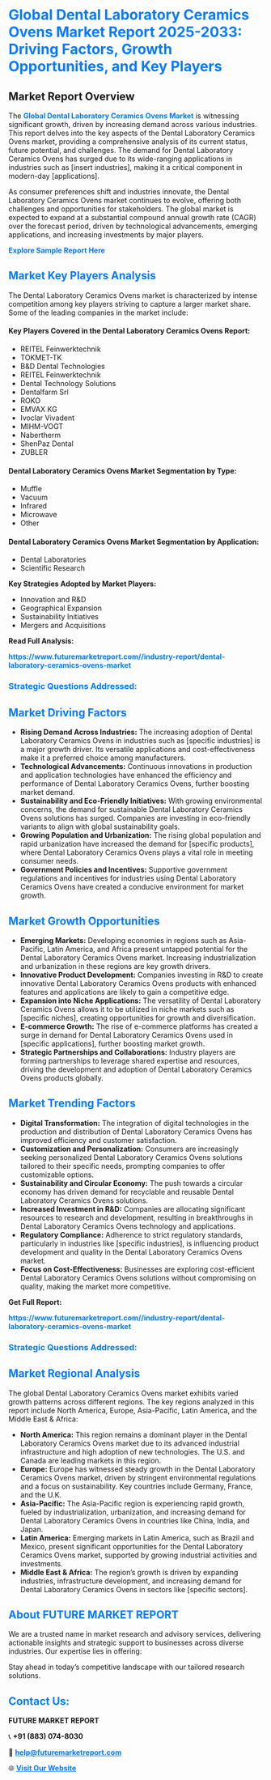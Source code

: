 <h1 style="color: #007BFF;">Global Dental Laboratory Ceramics Ovens Market Report 2025-2033: Driving Factors, Growth Opportunities, and Key Players</h1>

<section id="overview">
<h2>Market Report Overview</h2>
<p>The <a href="https://www.futuremarketreport.com//industry-report/dental-laboratory-ceramics-ovens-market" style="color: #007BFF; text-decoration: none;"><strong>Global Dental Laboratory Ceramics Ovens Market</strong></a> is witnessing significant growth, driven by increasing demand across various industries. This report delves into the key aspects of the Dental Laboratory Ceramics Ovens market, providing a comprehensive analysis of its current status, future potential, and challenges. The demand for Dental Laboratory Ceramics Ovens has surged due to its wide-ranging applications in industries such as [insert industries], making it a critical component in modern-day [applications].</p>
<p>As consumer preferences shift and industries innovate, the Dental Laboratory Ceramics Ovens market continues to evolve, offering both challenges and opportunities for stakeholders. The global market is expected to expand at a substantial compound annual growth rate (CAGR) over the forecast period, driven by technological advancements, emerging applications, and increasing investments by major players.</p>
</section>

<section id="overview">
<p><a href="https://www.futuremarketreport.com//request-sample/reportId=50042" style="color: #007BFF; text-decoration: none;"><strong>Explore Sample Report Here</strong></a></p>
</section>

<section id="key-players">
<h2 style="color: #007BFF;">Market Key Players Analysis</h2>
<p>The Dental Laboratory Ceramics Ovens market is characterized by intense competition among key players striving to capture a larger market share. Some of the leading companies in the market include:</p>
<h4>Key Players Covered in the Dental Laboratory Ceramics Ovens Report:</h4>
<ul><li>REITEL Feinwerktechnik</li><li>TOKMET-TK</li><li>B&amp;D Dental Technologies</li><li>REITEL Feinwerktechnik</li><li>Dental Technology Solutions</li><li>Dentalfarm Srl</li><li>ROKO</li><li>EMVAX KG</li><li>Ivoclar Vivadent</li><li>MIHM-VOGT</li><li>Nabertherm</li><li>ShenPaz Dental</li><li>ZUBLER</li></ul>
<h4>Dental Laboratory Ceramics Ovens Market Segmentation by Type:</h4>
<ul><li>Muffle</li><li>Vacuum</li><li>Infrared</li><li>Microwave</li><li>Other</li></ul>

<h4>Dental Laboratory Ceramics Ovens Market Segmentation by Application:</h4>
<ul><li>Dental Laboratories</li><li>Scientific Research</li></ul>
<p><strong>Key Strategies Adopted by Market Players:</strong></p>
<ul>
<li>Innovation and R&D</li>
<li>Geographical Expansion</li>
<li>Sustainability Initiatives</li>
<li>Mergers and Acquisitions</li>
</ul>
</section>

<section>
<p><strong>Read Full Analysis: </strong></p><a href="https://www.futuremarketreport.com//industry-report/dental-laboratory-ceramics-ovens-market" style="color: #007BFF; text-decoration: none;"><strong>https://www.futuremarketreport.com//industry-report/dental-laboratory-ceramics-ovens-market</strong></a>
<h3 style="color: #007BFF;">Strategic Questions Addressed:</h3>
</section>

<section id="driving-factors">
<h2 style="color: #007BFF;">Market Driving Factors</h2>
<ul>
<li><strong>Rising Demand Across Industries:</strong> The increasing adoption of Dental Laboratory Ceramics Ovens in industries such as [specific industries] is a major growth driver. Its versatile applications and cost-effectiveness make it a preferred choice among manufacturers.</li>
<li><strong>Technological Advancements:</strong> Continuous innovations in production and application technologies have enhanced the efficiency and performance of Dental Laboratory Ceramics Ovens, further boosting market demand.</li>
<li><strong>Sustainability and Eco-Friendly Initiatives:</strong> With growing environmental concerns, the demand for sustainable Dental Laboratory Ceramics Ovens solutions has surged. Companies are investing in eco-friendly variants to align with global sustainability goals.</li>
<li><strong>Growing Population and Urbanization:</strong> The rising global population and rapid urbanization have increased the demand for [specific products], where Dental Laboratory Ceramics Ovens plays a vital role in meeting consumer needs.</li>
<li><strong>Government Policies and Incentives:</strong> Supportive government regulations and incentives for industries using Dental Laboratory Ceramics Ovens have created a conducive environment for market growth.</li>
</ul>
</section>

<section id="growth-opportunities">
<h2 style="color: #007BFF;">Market Growth Opportunities</h2>
<ul>
<li><strong>Emerging Markets:</strong> Developing economies in regions such as Asia-Pacific, Latin America, and Africa present untapped potential for the Dental Laboratory Ceramics Ovens market. Increasing industrialization and urbanization in these regions are key growth drivers.</li>
<li><strong>Innovative Product Development:</strong> Companies investing in R&D to create innovative Dental Laboratory Ceramics Ovens products with enhanced features and applications are likely to gain a competitive edge.</li>
<li><strong>Expansion into Niche Applications:</strong> The versatility of Dental Laboratory Ceramics Ovens allows it to be utilized in niche markets such as [specific niches], creating opportunities for growth and diversification.</li>
<li><strong>E-commerce Growth:</strong> The rise of e-commerce platforms has created a surge in demand for Dental Laboratory Ceramics Ovens used in [specific applications], further boosting market growth.</li>
<li><strong>Strategic Partnerships and Collaborations:</strong> Industry players are forming partnerships to leverage shared expertise and resources, driving the development and adoption of Dental Laboratory Ceramics Ovens products globally.</li>
</ul>
</section>

<section id="trending-factors">
<h2 style="color: #007BFF;">Market Trending Factors</h2>
<ul>
<li><strong>Digital Transformation:</strong> The integration of digital technologies in the production and distribution of Dental Laboratory Ceramics Ovens has improved efficiency and customer satisfaction.</li>
<li><strong>Customization and Personalization:</strong> Consumers are increasingly seeking personalized Dental Laboratory Ceramics Ovens solutions tailored to their specific needs, prompting companies to offer customizable options.</li>
<li><strong>Sustainability and Circular Economy:</strong> The push towards a circular economy has driven demand for recyclable and reusable Dental Laboratory Ceramics Ovens solutions.</li>
<li><strong>Increased Investment in R&D:</strong> Companies are allocating significant resources to research and development, resulting in breakthroughs in Dental Laboratory Ceramics Ovens technology and applications.</li>
<li><strong>Regulatory Compliance:</strong> Adherence to strict regulatory standards, particularly in industries like [specific industries], is influencing product development and quality in the Dental Laboratory Ceramics Ovens market.</li>
<li><strong>Focus on Cost-Effectiveness:</strong> Businesses are exploring cost-efficient Dental Laboratory Ceramics Ovens solutions without compromising on quality, making the market more competitive.</li>
</ul>
</section>

<section>
<p><strong>Get Full Report: </strong></p><a href="https://www.futuremarketreport.com//industry-report/dental-laboratory-ceramics-ovens-market" style="color: #007BFF; text-decoration: none;"><strong>https://www.futuremarketreport.com//industry-report/dental-laboratory-ceramics-ovens-market</strong></a>
<h3 style="color: #007BFF;">Strategic Questions Addressed:</h3>
</section>


<section id="regional-analysis">
<h2 style="color: #007BFF;">Market Regional Analysis</h2>
<p>The global Dental Laboratory Ceramics Ovens market exhibits varied growth patterns across different regions. The key regions analyzed in this report include North America, Europe, Asia-Pacific, Latin America, and the Middle East & Africa:</p>
<ul>
<li><strong>North America:</strong> This region remains a dominant player in the Dental Laboratory Ceramics Ovens market due to its advanced industrial infrastructure and high adoption of new technologies. The U.S. and Canada are leading markets in this region.</li>
<li><strong>Europe:</strong> Europe has witnessed steady growth in the Dental Laboratory Ceramics Ovens market, driven by stringent environmental regulations and a focus on sustainability. Key countries include Germany, France, and the U.K.</li>
<li><strong>Asia-Pacific:</strong> The Asia-Pacific region is experiencing rapid growth, fueled by industrialization, urbanization, and increasing demand for Dental Laboratory Ceramics Ovens in countries like China, India, and Japan.</li>
<li><strong>Latin America:</strong> Emerging markets in Latin America, such as Brazil and Mexico, present significant opportunities for the Dental Laboratory Ceramics Ovens market, supported by growing industrial activities and investments.</li>
<li><strong>Middle East & Africa:</strong> The region’s growth is driven by expanding industries, infrastructure development, and increasing demand for Dental Laboratory Ceramics Ovens in sectors like [specific sectors].</li>
</ul>
</section>

<footer>
<h2 style="color: #007BFF;">About FUTURE MARKET REPORT</h2>
<p>We are a trusted name in market research and advisory services, delivering actionable insights and strategic support to businesses across diverse industries. Our expertise lies in offering:</p>

<p>Stay ahead in today’s competitive landscape with our tailored research solutions.</p>

<h2 style="color: #007BFF;">Contact Us:</h2>
<p><strong>FUTURE MARKET REPORT</strong></p>
<p>📞 <strong>+91 (883) 074-8030</strong></p>
<p>📧 <strong><a href="mailto:help@futuremarketreport.com" style="color: #007BFF;">help@futuremarketreport.com</a></strong></p>
<p>🌐 <strong><a href="https://www.futuremarketreport.com/" style="color: #007BFF;">Visit Our Website</a></strong></p>
</footer>